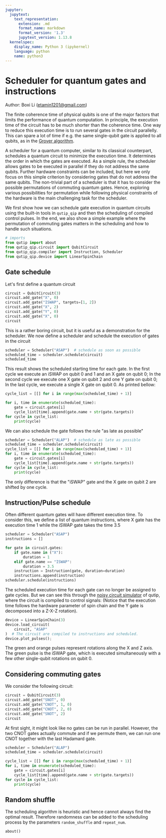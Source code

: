 ```yaml
---
jupyter:
  jupytext:
    text_representation:
      extension: .md
      format_name: markdown
      format_version: '1.3'
      jupytext_version: 1.13.8
  kernelspec:
    display_name: Python 3 (ipykernel)
    language: python
    name: python3
---
```


# Scheduler for quantum gates and instructions

Author: Boxi Li (etamin1201@gmail.com)

The finite coherence time of physical qubits is one of the major factors that limits the performance of quantum computation. In principle, the execution time of the circuit has to be much shorter than the coherence time. One way to reduce this execution time is to run several gates in the circuit parallelly. This can spare a lot of time if e.g. the same single-qubit gate is applied to all qubits, as in the [Grover algorithm](https://en.wikipedia.org/wiki/Grover%27s_algorithm).

A scheduler for a quantum computer, similar to its classical counterpart, schedules a quantum circuit to minimize the execution time. It determines the order in which the gates are executed. As a simple rule, the scheduler allows gates to be executed in parallel if they do not address the same qubits. Further hardware constraints can be included, but here we only focus on this simple criterion by considering gates that do not address the same qubits. The non-trivial part of a scheduler is that it has to consider the possible permutations of commuting quantum gates. Hence, exploring various possibilities for permutation while following physical constraints of the hardware is the main challenging task for the scheduler.

We first show how we can schedule gate execution in quantum circuits using the built-in tools in `qutip_qip` and then the scheduling of compiled control pulses. In the end, we also show a simple example where the permutation of commuting gates matters in the scheduling and how to handle such situations.

```python
# imports
from qutip import about
from qutip_qip.circuit import QubitCircuit
from qutip_qip.compiler import Instruction, Scheduler
from qutip_qip.device import LinearSpinChain
```

## Gate schedule
Let's first define a quantum circuit

```python
circuit = QubitCircuit(3)
circuit.add_gate("X", 0)
circuit.add_gate("ISWAP", targets=[1, 2])
circuit.add_gate("X", 2)
circuit.add_gate("Y", 0)
circuit.add_gate("X", 0)
circuit
```

This is a rather boring circuit, but it is useful as a demonstration for the scheduler. We now define a scheduler and schedule the execution of gates in the circuit

```python
scheduler = Scheduler("ASAP")  # schedule as soon as possible
scheduled_time = scheduler.schedule(circuit)
scheduled_time
```

This result shows the scheduled starting time for each gate.
In the first cycle we execute an iSWAP on qubit 0 and 1 and an X gate on qubit 0; In the second cycle we execute one X gate on qubit 2 and one Y gate on qubit 0; In the last cycle, we execute a single X gate on qubit 0. As printed bellow:

```python
cycle_list = [[] for i in range(max(scheduled_time) + 1)]

for i, time in enumerate(scheduled_time):
    gate = circuit.gates[i]
    cycle_list[time].append(gate.name + str(gate.targets))
for cycle in cycle_list:
    print(cycle)
```

We can also schedule the gate follows the rule "as late as possible"

```python
scheduler = Scheduler("ALAP")  # schedule as late as possible
scheduled_time = scheduler.schedule(circuit)
cycle_list = [[] for i in range(max(scheduled_time) + 1)]
for i, time in enumerate(scheduled_time):
    gate = circuit.gates[i]
    cycle_list[time].append(gate.name + str(gate.targets))
for cycle in cycle_list:
    print(cycle)
```

The only difference is that the "iSWAP" gate and the X gate on qubit 2 are shifted by one cycle. 


## Instruction/Pulse schedule
Often different quantum gates will have different execution time. To consider this, we define a list of quantum instructions, where X gate has the execution time 1 while the iSWAP gate takes the time 3.5

```python
scheduler = Scheduler("ASAP")
instructions = []

for gate in circuit.gates:
    if gate.name in ("X"):
        duration = 1
    elif gate.name == "ISWAP":
        duration = 3.5
    instruction = Instruction(gate, duration=duration)
    instructions.append(instruction)
scheduler.schedule(instructions)
```

The scheduled execution time for each gate can no longer be assigned to gate cycles. But we can see this through the [noisy circuit simulator](qip-noisy-device-simulator.ipynb) of qutip, where the circuit is compiled to control signals: (Notice that the execution time follows the hardware parameter of spin chain and the Y gate is decomposed into a Z-X-Z rotation).

```python
device = LinearSpinChain(3)
device.load_circuit(
    circuit, "ASAP"
)  # The circuit are compiled to instructions and scheduled.
device.plot_pulses();
```

The green and orange pulses represent rotations along the X and Z axis. The green pulse is the iSWAP gate, which is executed simultaneously with a few other single-qubit rotations on qubit 0.


## Considering commuting gates
We consider the following circuit:

```python
circuit = QubitCircuit(3)
circuit.add_gate("SNOT", 0)
circuit.add_gate("CNOT", 1, 0)
circuit.add_gate("CNOT", 2, 0)
circuit.add_gate("SNOT", 2)
circuit
```

At first sight, it might look like no gates can be run in parallel. However, the two CNOT gates actually commute and if we permute them, we can run one CNOT together with the last Hadamard gate.

```python
scheduler = Scheduler("ALAP")
scheduled_time = scheduler.schedule(circuit)

cycle_list = [[] for i in range(max(scheduled_time) + 1)]
for i, time in enumerate(scheduled_time):
    gate = circuit.gates[i]
    cycle_list[time].append(gate.name + str(gate.targets))
for cycle in cycle_list:
    print(cycle)
```

## Random shuffle
The scheduling algorithm is heuristic and hence cannot always find the optimal result. Therefore randomness can be added to the scheduling process by the parameters `random_shuffle` and `repeat_num`.

```python
about()
```
